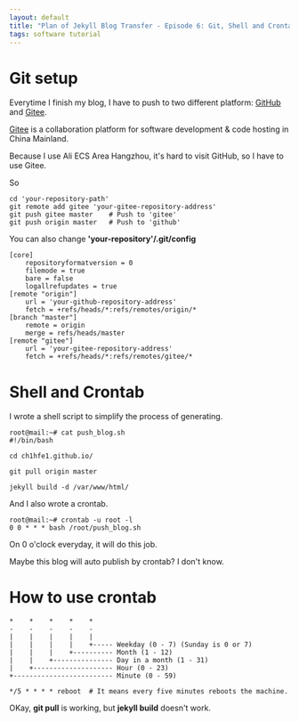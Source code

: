 ```yaml
---
layout: default
title: "Plan of Jekyll Blog Transfer - Episode 6: Git, Shell and Crontab"
tags: software tutorial
---
```


# Git setup

Everytime I finish my blog, I have to push to two different platform: [GitHub](https://github.com/) and [Gitee](https://gitee.com/).

[Gitee](https://gitee.com/) is a collaboration platform for software development & code hosting in China Mainland.

Because I use Ali ECS Area Hangzhou, it's hard to visit GitHub, so I have to use Gitee.

So

```shell
cd 'your-repository-path'
git remote add gitee 'your-gitee-repository-address'
git push gitee master    # Push to 'gitee'
git push origin master   # Push to 'github' 
```

You can also change **'your-repository'/.git/config**

```
[core]
	repositoryformatversion = 0
	filemode = true
	bare = false
	logallrefupdates = true
[remote "origin"]
	url = 'your-github-repository-address'
	fetch = +refs/heads/*:refs/remotes/origin/*
[branch "master"]
	remote = origin
	merge = refs/heads/master
[remote "gitee"]
	url = 'your-gitee-repository-address'
	fetch = +refs/heads/*:refs/remotes/gitee/*
```

# Shell and Crontab

I wrote a shell script to simplify the process of generating.

```shell
root@mail:~# cat push_blog.sh 
#!/bin/bash

cd ch1hfe1.github.io/

git pull origin master

jekyll build -d /var/www/html/
```

And I also wrote a crontab.

```shell
root@mail:~# crontab -u root -l
0 0 * * * bash /root/push_blog.sh
```

On 0 o'clock everyday, it will do this job.

Maybe this blog will auto publish by crontab? I don't know.

# How to use crontab

```
*    *    *    *    *
-    -    -    -    -
|    |    |    |    |
|    |    |    |    +----- Weekday (0 - 7) (Sunday is 0 or 7)
|    |    |    +---------- Month (1 - 12) 
|    |    +--------------- Day in a month (1 - 31)
|    +-------------------- Hour (0 - 23)
+------------------------- Minute (0 - 59)
```
```
*/5 * * * * reboot  # It means every five minutes reboots the machine.
```

OKay, **git pull** is working, but **jekyll build** doesn't work.
